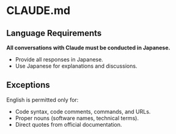 # CLAUDE.md

## Language Requirements

**All conversations with Claude must be conducted in Japanese.**

- Provide all responses in Japanese.
- Use Japanese for explanations and discussions.

## Exceptions

English is permitted only for:

- Code syntax, code comments, commands, and URLs.
- Proper nouns (software names, technical terms).
- Direct quotes from official documentation.
